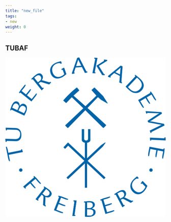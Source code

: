 ```yaml
---
title: "new_file"
tags:
- new
weight: 0
---
```


## TUBAF

![logo](notes/images/TUBAF_Logo_orig_RGB.jpg)